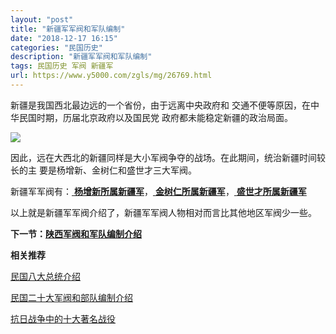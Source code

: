 ```yaml
---
layout: "post"
title: "新疆军军阀和军队编制"
date: "2018-12-17 16:15"
categories: "民国历史"
description: "新疆军军阀和军队编制"
tags: 民国历史 军阀 新疆军
url: https://www.y5000.com/zgls/mg/26769.html
---
```






新疆是我国西北最边远的一个省份，由于远离中央政府和 交通不便等原因，在中华民国时期，历届北京政府以及国民党 政府都未能稳定新疆的政治局面。

![](https://img.y5000.com/uploads/allimg/171218/8-1G21Q55P0T0.jpg)

因此，远在大西北的新疆同样是大小军阀争夺的战场。在此期间，统治新疆时间较长的主 要是杨增新、金树仁和盛世才三大军阀。

新疆军军阀有：[ **杨增新所属新疆军**](https://www.y5000.com/zgls/mg/26770.html)，[
**金树仁所属新疆军**](https://www.y5000.com/zgls/mg/26771.html)，[
**盛世才所属新疆军**](https://www.y5000.com/zgls/mg/26772.html)

以上就是新疆军军阀介绍了，新疆军军阀人物相对而言比其他地区军阀少一些。

**下一节：[陕西军阀和军队编制介绍](https://www.y5000.com/zgls/mg/26773.html)**

**相关推荐**

[民国八大总统介绍](https://www.y5000.com/zgls/mrzj/26536.html)

[民国二十大军阀和部队编制介绍](https://www.y5000.com/zgls/mrzj/26565.html)

[抗日战争中的十大著名战役](https://www.y5000.com/zgls/mg/26671.html)
